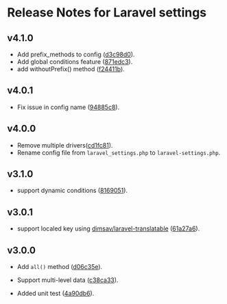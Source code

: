 # Release Notes for Laravel settings

## v4.1.0
* Add prefix_methods to config ([d3c98d0](https://github.com/Elnooronline/laravel-settings/commit/899964ee53509ef686afec46d375ed45a7822d75)).
* Add global conditions feature ([871edc3](https://github.com/Elnooronline/laravel-settings/commit/9e3826ca3c6b0285fbb2d8779d7cbb9e489aea1f)).
* add withoutPrefix() method ([f24411b](https://github.com/Elnooronline/laravel-settings/commit/8ee6f9206d939648e60ec7884c61e90b754a96bb)).

## v4.0.1
* Fix issue in config name ([94885c8](https://github.com/Elnooronline/laravel-settings/commit/7333331ffb313cb90a79a63b0e708a5577f1e60f)).

## v4.0.0
* Remove multiple drivers([cd1fc81](https://github.com/Elnooronline/laravel-settings/commit/1b644355090f3df9abf52cff9b02ea502dee2a52)).
* Rename config file from `laravel_settings.php` to `laravel-settings.php`.

## v3.1.0
* support dynamic conditions ([8169051](https://github.com/Elnooronline/laravel-settings/commit/57c2218ccc0d9e9ec67c087cde472c499757a4b5)).


## v3.0.1
* support localed key using [dimsav/laravel-translatable](https://github.com/dimsav/laravel-translatable) ([61a27a6](https://github.com/Elnooronline/laravel-settings/commit/c7fc4fe2dfe07d3af9f71120d63c0e0e3e25ad84)).

## v3.0.0
* Add `all()` method ([d06c35e](https://github.com/Elnooronline/laravel-settings/commit/a283c0ce347314e7634dc96fe842807b275e3cce)).

* Support multi-level data ([c38ca33](https://github.com/Elnooronline/laravel-settings/commit/423cc1775df05b913a5350252576d76e850b7352)).

* Added unit test ([4a90db6](https://github.com/Elnooronline/laravel-settings/commit/c38ca33244a0c8192c958eea2d2cf1bf2473128f)).